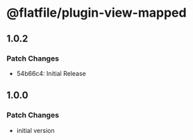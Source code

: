 # @flatfile/plugin-view-mapped

## 1.0.2

### Patch Changes

- 54b66c4: Initial Release

## 1.0.0

### Patch Changes

- initial version
